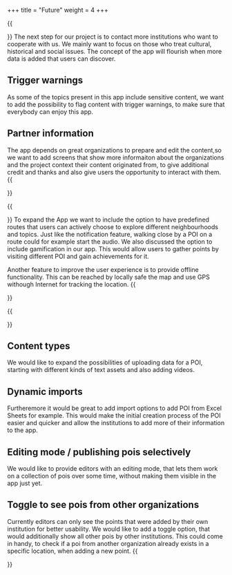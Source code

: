 +++
title = "Future"
weight = 4
+++

{{<section title="General">}}
The next step for our project is to contact more institutions who want to cooperate with us. We mainly want to focus on those who treat cultural, historical and social issues. The concept of the app will flourish when more data is added that users can discover.

## Trigger warnings
As some of the topics present in this app include sensitive content, we want to add the possibility to flag content with trigger warnings, to make sure that everybody can enjoy this app.

## Partner information
The app depends on great organizations to prepare and edit the content,so we want to add screens that show more informaiton about the organizations and the project context their content originated from, to give additional credit and thanks and also give users the opportunity to interact with them.
{{</section>}}

{{<section title="App">}}
To expand the App we want to include the option to have predefined routes that users can actively choose to explore different neighbourhoods and topics. Just like the notification feature, walking close by a POI on a route could for example start the audio. We also discussed the option to include gamification in our app. This would allow users to gather points by visiting different POI and gain achievements for it.

Another feature to improve the user experience is to provide offline functionality. This can be reached by locally safe the map and use GPS withough Internet for tracking the location.
{{</section>}}

{{<section title="Editor">}}
## Content types
We would like to expand the possibilities of uploading data for a POI, starting with different kinds of text assets and also adding videos.

## Dynamic imports
Furtheremore it would be great to add import options to add POI from Excel Sheets for example. This would make the initial creation process of the POI easier and quicker and allow the institutions to add more of their information to the app.

## Editing mode / publishing pois selectively
We would like to provide editors with an editing mode, that lets them work on a collection of pois over some time, without making them visible in the app just yet.

## Toggle to see pois from other organizations
Currently editors can only see the points that were added by their own institution for better usability. We would like to add a toggle option, that would additionally show all other pois by other institutions. This could come in handy, to check if a poi from another organization already exists in a specific location, when adding a new point.
{{</section>}}
